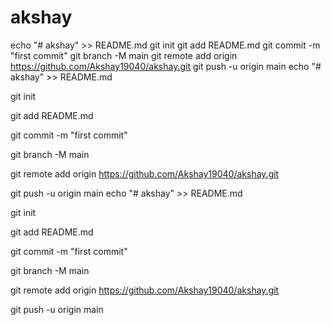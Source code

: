 # akshay
echo "# akshay" >> README.md
git init
git add README.md
git commit -m "first commit"
git branch -M main
git remote add origin https://github.com/Akshay19040/akshay.git
git push -u origin main
echo "# akshay" >> README.md

git init

git add README.md

git commit -m "first commit"

git branch -M main

git remote add origin https://github.com/Akshay19040/akshay.git

git push -u origin main
echo "# akshay" >> README.md

git init

git add README.md

git commit -m "first commit"

git branch -M main

git remote add origin https://github.com/Akshay19040/akshay.git

git push -u origin main
